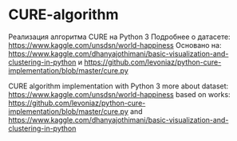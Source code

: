 # CURE-algorithm

Реализация алгоритма CURE на Python 3
Подробнее о датасете: https://www.kaggle.com/unsdsn/world-happiness
Основано на:
https://www.kaggle.com/dhanyajothimani/basic-visualization-and-clustering-in-python
и
https://github.com/levoniaz/python-cure-implementation/blob/master/cure.py


CURE algorithm implementation with Python 3
more about dataset: https://www.kaggle.com/unsdsn/world-happiness
based on works: 
https://github.com/levoniaz/python-cure-implementation/blob/master/cure.py
and
https://www.kaggle.com/dhanyajothimani/basic-visualization-and-clustering-in-python
